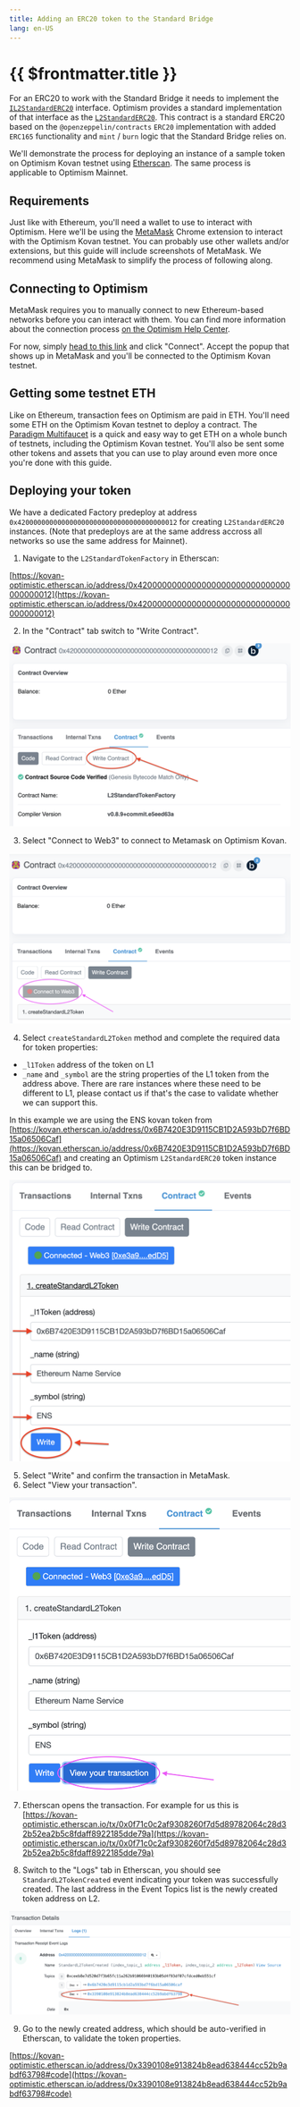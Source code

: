 ```yaml
---
title: Adding an ERC20 token to the Standard Bridge
lang: en-US
---
```


# {{ $frontmatter.title }}

For an ERC20 to work with the Standard Bridge it needs to implement the [`IL2StandardERC20`](https://github.com/ethereum-optimism/optimism/blob/master/packages/contracts/contracts/standards/IL2StandardERC20.sol) interface. Optimism provides a standard implementation of that interface as the [`L2StandardERC20`](https://github.com/ethereum-optimism/optimism/blob/master/packages/contracts/contracts/standards/L2StandardERC20.sol). This contract is a standard ERC20 based on the `@openzeppelin/contracts` `ERC20` implementation with added `ERC165` functionality and `mint` / `burn` logic that the Standard Bridge relies on.

We'll demonstrate the process for deploying an instance of a sample token on Optimism Kovan testnet using [Etherscan](https://kovan-optimistic.etherscan.io/). The same process is applicable to Optimism Mainnet.

## Requirements

Just like with Ethereum, you'll need a wallet to use to interact with Optimism.
Here we'll be using the [MetaMask](https://metamask.io/) Chrome extension to interact with the Optimism Kovan testnet.
You can probably use other wallets and/or extensions, but this guide will include screenshots of MetaMask.
We recommend using MetaMask to simplify the process of following along.

## Connecting to Optimism

MetaMask requires you to manually connect to new Ethereum-based networks before you can interact with them.
You can find more information about the connection process [on the Optimism Help Center](https://help.optimism.io/hc/en-us/articles/4411903123483-Connecting-your-wallet-to-Optimism).

For now, simply [head to this link](https://chainid.link/?network=optimism-kovan) and click "Connect".
Accept the popup that shows up in MetaMask and you'll be connected to the Optimism Kovan testnet.

## Getting some testnet ETH

Like on Ethereum, transaction fees on Optimism are paid in ETH.
You'll need some ETH on the Optimism Kovan testnet to deploy a contract.
The [Paradigm Multifaucet](https://faucet.paradigm.xyz/) is a quick and easy way to get ETH on a whole bunch of testnets, including the Optimism Kovan testnet.
You'll also be sent some other tokens and assets that you can use to play around even more once you're done with this guide.

## Deploying your token

We have a dedicated Factory predeploy at address `0x4200000000000000000000000000000000000012` for creating `L2StandardERC20` instances. (Note that predeploys are at the same address accross all networks so use the same address for Mainnet).

1. Navigate to the `L2StandardTokenFactory` in Etherscan:

[https://kovan-optimistic.etherscan.io/address/0x4200000000000000000000000000000000000012](https://kovan-optimistic.etherscan.io/address/0x4200000000000000000000000000000000000012)

2. In the "Contract" tab switch to "Write Contract".

<div align="center"><img src="../../assets/docs/guides/token-dev/1.png" /></div>

3. Select "Connect to Web3" to connect to Metamask on Optimism Kovan.

<div align="center"><img src="../../assets/docs/guides/token-dev/2.png" /></div>

4. Select `createStandardL2Token` method and complete the required data for token properties:
- `_l1Token` address of the token on L1
- `_name` and `_symbol` are the string properties of the L1 token from the address above. There are rare instances where these need to be different to L1, please contact us if that's the case to validate whether we can support this.

In this example we are using the ENS kovan token from [https://kovan.etherscan.io/address/0x6B7420E3D9115CB1D2A593bD7f6BD15a06506Caf](https://kovan.etherscan.io/address/0x6B7420E3D9115CB1D2A593bD7f6BD15a06506Caf) and creating an Optimism `L2StandardERC20` token instance this can be bridged to.
<div align="center"><img src="../../assets/docs/guides/token-dev/3.png" /></div>

5. Select "Write" and confirm the transaction in MetaMask.
6. Select "View your transaction".

<div align="center"><img src="../../assets/docs/guides/token-dev/4.png" /></div>

7. Etherscan opens the transaction.
For example for us this is [https://kovan-optimistic.etherscan.io/tx/0x0f71c0c2af9308260f7d5d89782064c28d32b52ea2b5c8fdaff8922185dde79a](https://kovan-optimistic.etherscan.io/tx/0x0f71c0c2af9308260f7d5d89782064c28d32b52ea2b5c8fdaff8922185dde79a)

8. Switch to the "Logs" tab in Etherscan, you should see `StandardL2TokenCreated` event indicating your token was successfully created. The last address in the Event Topics list is the newly created token address on L2.

<div align="center"><img src="../../assets/docs/guides/token-dev/5.png" /></div>

9. Go to the newly created address, which should be auto-verified in Etherscan, to validate the token properties.

[https://kovan-optimistic.etherscan.io/address/0x3390108e913824b8ead638444cc52b9abdf63798#code](https://kovan-optimistic.etherscan.io/address/0x3390108e913824b8ead638444cc52b9abdf63798#code)